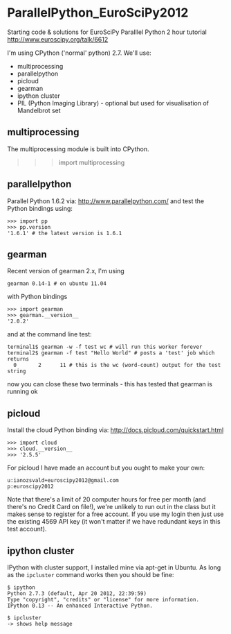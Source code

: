 ParallelPython_EuroSciPy2012
============================

Starting code &amp; solutions for EuroSciPy Paralllel Python 2 hour tutorial
http://www.euroscipy.org/talk/6612

I'm using CPython ('normal' python) 2.7. We'll use:
* multiprocessing
* parallelpython
* picloud
* gearman
* ipython cluster
* PIL (Python Imaging Library) - optional but used for visualisation of Mandelbrot set

multiprocessing
---------------
The multiprocessing module is built into CPython.

   >>> import multiprocessing

parallelpython
--------------

Parallel Python 1.6.2 via: http://www.parallelpython.com/ and test the Python bindings using:

    >>> import pp
    >>> pp.version
    '1.6.1' # the latest version is 1.6.1

gearman
-------

Recent version of gearman 2.x, I'm using

    gearman 0.14-1 # on ubuntu 11.04

with Python bindings

    >>> import gearman
    >>> gearman.__version__
    '2.0.2'

and at the command line test:

    terminal1$ gearman -w -f test wc # will run this worker forever
    terminal2$ gearman -f test "Hello World" # posts a 'test' job which returns
      0       2      11 # this is the wc (word-count) output for the test string

now you can close these two terminals - this has tested that gearman is running ok

picloud
-------

Install the cloud Python binding via: http://docs.picloud.com/quickstart.html

    >>> import cloud
    >>> cloud.__version__
    >>> '2.5.5'

For picloud I have made an account but you ought to make your own:

    u:ianozsvald+euroscipy2012@gmail.com
    p:euroscipy2012

Note that there's a limit of 20 computer hours for free per month (and there's no Credit Card on file!), we're unlikely to run out in the class but it makes sense to register for a free account. If you use my login then just use the existing 4569 API key (it won't matter if we have redundant keys in this test account).

ipython cluster
---------------

IPython with cluster support, I installed mine via apt-get in Ubuntu. As long as the ```ipcluster``` command works then you should be fine:

    $ ipython
    Python 2.7.3 (default, Apr 20 2012, 22:39:59) 
    Type "copyright", "credits" or "license" for more information.
    IPython 0.13 -- An enhanced Interactive Python.

    $ ipcluster
    -> shows help message
